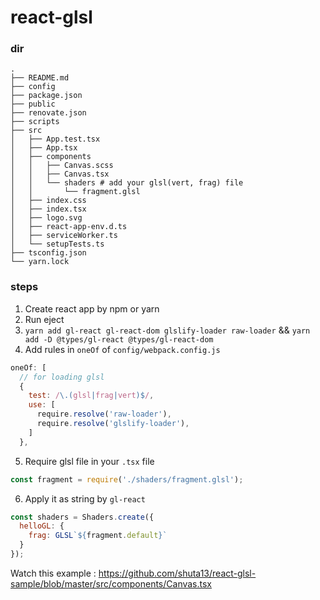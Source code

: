 # react-glsl
### dir
```shell
.
├── README.md
├── config
├── package.json
├── public
├── renovate.json
├── scripts
├── src
│   ├── App.test.tsx
│   ├── App.tsx
│   ├── components
│   │   ├── Canvas.scss
│   │   ├── Canvas.tsx
│   │   └── shaders # add your glsl(vert, frag) file
│   │       └── fragment.glsl
│   ├── index.css
│   ├── index.tsx
│   ├── logo.svg
│   ├── react-app-env.d.ts
│   ├── serviceWorker.ts
│   └── setupTests.ts
├── tsconfig.json
└── yarn.lock
```
### steps
1. Create react app by npm or yarn
2. Run eject
3. `yarn add gl-react gl-react-dom glslify-loader raw-loader` && `yarn add -D @types/gl-react @types/gl-react-dom`
4. Add rules in `oneOf` of `config/webpack.config.js`
```javascript
oneOf: [
  // for loading glsl
  {
    test: /\.(glsl|frag|vert)$/,
    use: [
      require.resolve('raw-loader'),
      require.resolve('glslify-loader'),
    ]
  },
```
5. Require glsl file in your `.tsx` file
```javascript
const fragment = require('./shaders/fragment.glsl');
```
6. Apply it as string by `gl-react`
```javascript
const shaders = Shaders.create({
  helloGL: {
    frag: GLSL`${fragment.default}`
  }
});
```

Watch this example : <https://github.com/shuta13/react-glsl-sample/blob/master/src/components/Canvas.tsx>